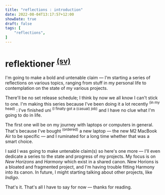 ```yaml
---
title: "reflections : introduction"
date: 2022-08-04T13:17:57+12:00
showDate: true
draft: false
tags: [
    "reflections",
]
---
```


# reflektioner <sup>[(sv)][1]</sup>

I'm going to make a bold and untenable claim &mdash; I'm starting a series of reflections on various topics, ranging from stuff in my personal life to contemplation on the state of my various projects.

There'll be no set release schedule; I think by now we all know I can't stick to one. I'm making this series because I've been doing it a lot recently <sup>(in my head)</sup> : I've finished uni <sup>(I finally got a (casual) job)</sup> and I have no clue what I'm going to do in life.

The first one will be on my journey with laptops or computers in general. That's because I've bought <sup>(ordered)</sup> a new laptop &mdash; the new M2 MacBook Air to be specific &mdash; and I ruminated for a long time whether that was a smart choice.

I said I was going to make untenable claim(s) so here's one more &mdash; I'll even dedicate a series to the state and progress of my projects. My focus is on _New Horizons_ and _Harmony_ which exist in a shared canon. New Horions is a bloated and fragmented project, and I'm having trouble fitting Harmony into its canon. In future, I might starting talking about other projects, like _Indigo_.

That's it. That's all I have to say for now &mdash; thanks for reading.

[1]: https://en.wiktionary.org/wiki/reflektioner "reflektioner - Wiktionary"